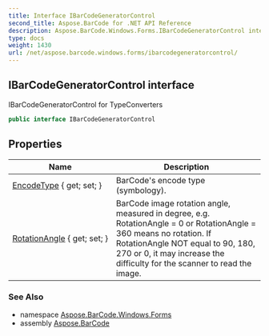 ```yaml
---
title: Interface IBarCodeGeneratorControl
second_title: Aspose.BarCode for .NET API Reference
description: Aspose.BarCode.Windows.Forms.IBarCodeGeneratorControl interface. IBarCodeGeneratorControl for TypeConverters
type: docs
weight: 1430
url: /net/aspose.barcode.windows.forms/ibarcodegeneratorcontrol/
---
```

## IBarCodeGeneratorControl interface

IBarCodeGeneratorControl for TypeConverters

```csharp
public interface IBarCodeGeneratorControl
```

## Properties

| Name | Description |
| --- | --- |
| [EncodeType](../../aspose.barcode.windows.forms/ibarcodegeneratorcontrol/encodetype/) { get; set; } | BarCode's encode type (symbology). |
| [RotationAngle](../../aspose.barcode.windows.forms/ibarcodegeneratorcontrol/rotationangle/) { get; set; } | BarCode image rotation angle, measured in degree, e.g. RotationAngle = 0 or RotationAngle = 360 means no rotation. If RotationAngle NOT equal to 90, 180, 270 or 0, it may increase the difficulty for the scanner to read the image. |

### See Also

* namespace [Aspose.BarCode.Windows.Forms](../../aspose.barcode.windows.forms/)
* assembly [Aspose.BarCode](../../)


